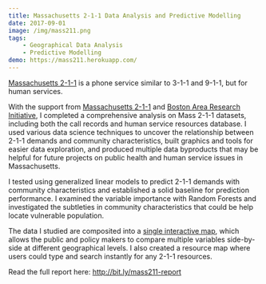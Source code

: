 ```yaml
---
title: Massachusetts 2-1-1 Data Analysis and Predictive Modelling
date: 2017-09-01
image: /img/mass211.png
tags:
    - Geographical Data Analysis 
    - Predictive Modelling
demo: https://mass211.herokuapp.com/
---
```


[Massachusetts 2-1-1](http://mass211.org/) is a phone service similar to 3-1-1 and 9-1-1, but for human services.

With the support from [Massachusetts 2-1-1](http://mass211.org/) and [Boston Area Research Initiative](https://www.radcliffe.harvard.edu/academic-ventures/research-initiatives/boston-area-research-initiative), I completed a comprehensive analysis on Mass 2-1-1 datasets, including both the call records and human service resources database. I used various data science techniques to uncover the relationship between 2-1-1 demands and community characteristics, built graphics and tools for easier data exploration, and produced multiple data byproducts that may be helpful for future projects on public health and human service issues in Massachusetts.

I tested using generalized linear models to predict 2-1-1 demands with community characteristics and established a solid baseline for prediction performance.
I examined the variable importance with Random Forests and investigated the subtleties in community characteristics that could be help locate vulnerable population.

The data I studied are composited into a [single interactive map](https://mass211.herokuapp.com/), which allows the public and policy makers to compare multiple variables side-by-side at different geographical levels. I also created a resource map where users could type and search instantly for any 2-1-1 resources.

Read the full report here: http://bit.ly/mass211-report
